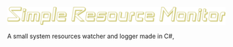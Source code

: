 ![](https://raw.githubusercontent.com/readyresearcherone/ResourceWatcher/8e03d4e553ff6af83a002f55ecdada3d69b922bc/images/logo.svg?token=ATNGPU2BDAVO63BUITZEO3LBYECHY)


A small system resources watcher and logger made in C#,
